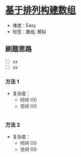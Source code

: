 # [基于排列构建数组](https://leetcode-cn.com/problems/build-array-from-permutation/)

- 难度：Easy
- 标签：数组, 模拟

## 刷题思路

- [ ] xx
- [ ] xx

### 方法 1

- 复杂度：
    - 时间 O()
    - 空间 O()

``` js

```

### 方法 2

- 复杂度：
    - 时间 O()
    - 空间 O()

``` js

```
